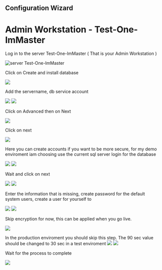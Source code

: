 
<!-- INSTALLATION ONEIM  -->
## Configuration Wizard
# Admin Workstation - Test-One-ImMaster
Log in to the server Test-One-ImMaster ( That is your Admin Workstation ) 

![server Test-One-ImMaster](https://github.com/fardinbarashi/Howto/blob/main/One%20-%20Identity%20Manager/Images/VMSetup1.png)

Click on Create and install database

![](https://github.com/fardinbarashi/Howto/blob/main/One%20-%20Identity%20Manager/Images/configurationwizard/1.png)


Add the servername, db service account 

![](https://github.com/fardinbarashi/Howto/blob/main/One%20-%20Identity%20Manager/Images/configurationwizard/2.png)
![](https://github.com/fardinbarashi/Howto/blob/main/One%20-%20Identity%20Manager/Images/configurationwizard/3.png)

Click on Advanced then on Next

![](https://github.com/fardinbarashi/Howto/blob/main/One%20-%20Identity%20Manager/Images/configurationwizard/4.png)

Click on next

![](https://github.com/fardinbarashi/Howto/blob/main/One%20-%20Identity%20Manager/Images/configurationwizard/5.png)

Here you can create accounts if you want to be more secure, for my demo enviroment iam choosing use the current sql server login for the database

![](https://github.com/fardinbarashi/Howto/blob/main/One%20-%20Identity%20Manager/Images/configurationwizard/6.png)
![](https://github.com/fardinbarashi/Howto/blob/main/One%20-%20Identity%20Manager/Images/configurationwizard/7.png)

Wait and click on next

![](https://github.com/fardinbarashi/Howto/blob/main/One%20-%20Identity%20Manager/Images/configurationwizard/8.png)
![](https://github.com/fardinbarashi/Howto/blob/main/One%20-%20Identity%20Manager/Images/configurationwizard/9.png)

Enter the information that is missing, create password for the default system users, create a user for yourself to

![](https://github.com/fardinbarashi/Howto/blob/main/One%20-%20Identity%20Manager/Images/configurationwizard/10.png)
![](https://github.com/fardinbarashi/Howto/blob/main/One%20-%20Identity%20Manager/Images/configurationwizard/11.png)


Skip encryption for now, this can be applied when you go live.

![](https://github.com/fardinbarashi/Howto/blob/main/One%20-%20Identity%20Manager/Images/configurationwizard/12.png)


In the production enviroment you should skip this step.
The 90 sec value should be changed to 30 sec in a test enviroment
![](https://github.com/fardinbarashi/Howto/blob/main/One%20-%20Identity%20Manager/Images/configurationwizard/13.png)
![](https://github.com/fardinbarashi/Howto/blob/main/One%20-%20Identity%20Manager/Images/configurationwizard/14.png)

Wait for the process to complete

![](https://github.com/fardinbarashi/Howto/blob/main/One%20-%20Identity%20Manager/Images/configurationwizard/15.png)
